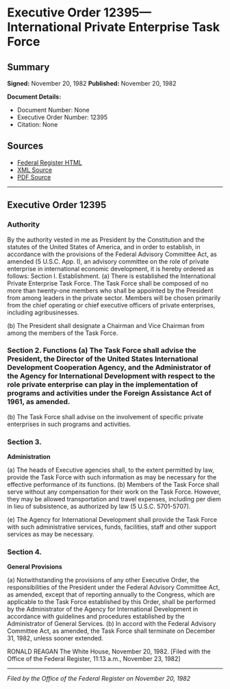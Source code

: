 # Executive Order 12395—International Private Enterprise Task Force

## Summary

**Signed:** November 20, 1982
**Published:** November 20, 1982

**Document Details:**
- Document Number: None
- Executive Order Number: 12395
- Citation: None

## Sources
- [Federal Register HTML](https://www.presidency.ucsb.edu/documents/executive-order-12395-international-private-enterprise-task-force)
- [XML Source](None)
- [PDF Source](None)

---

## Executive Order 12395

### Authority

By the authority vested in me as President by the Constitution and the statutes of the United States of America, and in order to establish, in accordance with the provisions of the Federal Advisory Committee Act, as amended (5 U.S.C. App. I), an advisory committee on the role of private enterprise in international economic development, it is hereby ordered as follows:
Section I. Establishment. (a) There is established the International Private Enterprise Task Force. The Task Force shall be composed of no more than twenty-one members who shall be appointed by the President from among leaders in the private sector. Members will be chosen primarily from the chief operating or chief executive officers of private enterprises, including agribusinesses.

(b) The President shall designate a Chairman and Vice Chairman from among the members of the Task Force.
### Section 2. Functions (a) The Task Force shall advise the President, the Director of the United States International Development Cooperation Agency, and the Administrator of the Agency for International Development with respect to the role private enterprise can play in the implementation of programs and activities under the Foreign Assistance Act of 1961, as amended.

(b) The Task Force shall advise on the involvement of specific private enterprises in such programs and activities.
### Section 3.

**Administration**

(a) The heads of Executive agencies shall, to the extent permitted by law, provide the Task Force with such information as may be necessary for the effective performance of its functions.
(b) Members of the Task Force shall serve without any compensation for their work on the Task Force. However, they may be allowed transportation and travel expenses, including per diem in lieu of subsistence, as authorized by law (5 U.S.C. 5701-5707).

(e) The Agency for International Development shall provide the Task Force with such administrative services, funds, facilities, staff and other support services as may be necessary.
### Section 4.

**General Provisions**

(a) Notwithstanding the provisions of any other Executive Order, the responsibilities of the President under the Federal Advisory Committee Act, as amended, except that of reporting annually to the Congress, which are applicable to the Task Force established by this Order, shall be performed by the Administrator of the Agency for International Development in accordance with guidelines and procedures established by the Administrator of General Services.
(b) In accord with the Federal Advisory Committee Act, as amended, the Task Force shall terminate on December 31, 1982, unless sooner extended.

RONALD REAGAN
The White House,
November 20, 1982.
[Filed with the Office of the Federal Register, 11:13 a.m., November 23, 1982]

---

*Filed by the Office of the Federal Register on November 20, 1982*
